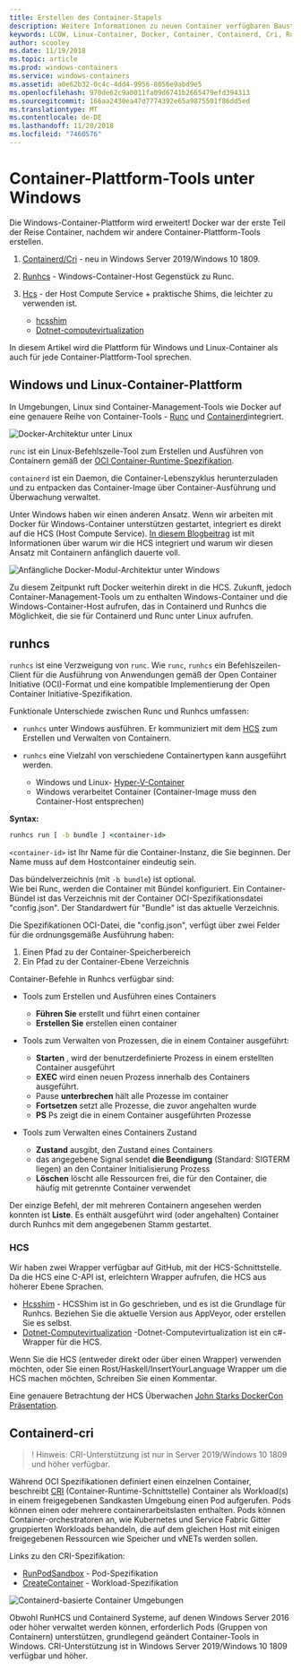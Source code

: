 ```yaml
---
title: Erstellen des Container-Stapels
description: Weitere Informationen zu neuen Container verfügbaren Bausteine in Windows.
keywords: LCOW, Linux-Container, Docker, Container, Containerd, Cri, Runhcs, runc
author: scooley
ms.date: 11/19/2018
ms.topic: article
ms.prod: windows-containers
ms.service: windows-containers
ms.assetid: a0e62b32-0c4c-4dd4-9956-8056e9abd9e5
ms.openlocfilehash: 970de62c9a0011fa09d6741b2665479efd394313
ms.sourcegitcommit: 166aa2430ea47d7774392e65a9875501f86dd5ed
ms.translationtype: MT
ms.contentlocale: de-DE
ms.lasthandoff: 11/20/2018
ms.locfileid: "7460576"
---
```

# <a name="container-platform-tools-on-windows"></a>Container-Plattform-Tools unter Windows

Die Windows-Container-Plattform wird erweitert!  Docker war der erste Teil der Reise Container, nachdem wir andere Container-Plattform-Tools erstellen.

1. [Containerd/Cri](https://github.com/containerd/cri) - neu in Windows Server 2019/Windows 10 1809.
1. [Runhcs](https://github.com/Microsoft/hcsshim/tree/master/cmd/runhcs) - Windows-Container-Host Gegenstück zu Runc.
1. [Hcs](https://docs.microsoft.com/virtualization/api/) - der Host Compute Service + praktische Shims, die leichter zu verwenden ist.

    * [hcsshim](https://github.com/microsoft/hcsshim)
    * [Dotnet-computevirtualization](https://github.com/microsoft/dotnet-computevirtualization)

In diesem Artikel wird die Plattform für Windows und Linux-Container als auch für jede Container-Plattform-Tool sprechen.

## <a name="windows-and-linux-container-platform"></a>Windows und Linux-Container-Plattform

In Umgebungen, Linux sind Container-Management-Tools wie Docker auf eine genauere Reihe von Container-Tools - [Runc](https://github.com/opencontainers/runc) und [Containerd](https://containerd.io/)integriert.

![Docker-Architektur unter Linux](media/docker-on-linux.png)

`runc` ist ein Linux-Befehlszeile-Tool zum Erstellen und Ausführen von Containern gemäß der [OCI Container-Runtime-Spezifikation](https://github.com/opencontainers/runtime-spec).

`containerd` ist ein Daemon, die Container-Lebenszyklus herunterzuladen und zu entpacken das Container-Image über Container-Ausführung und Überwachung verwaltet.

Unter Windows haben wir einen anderen Ansatz.  Wenn wir arbeiten mit Docker für Windows-Container unterstützen gestartet, integriert es direkt auf die HCS (Host Compute Service).  [In diesem Blogbeitrag](https://blogs.technet.microsoft.com/virtualization/2017/01/27/introducing-the-host-compute-service-hcs/) ist mit Informationen über warum wir die HCS integriert und warum wir diesen Ansatz mit Containern anfänglich dauerte voll.

![Anfängliche Docker-Modul-Architektur unter Windows](media/hcs.png)

Zu diesem Zeitpunkt ruft Docker weiterhin direkt in die HCS. Zukunft, jedoch Container-Management-Tools um zu enthalten Windows-Container und die Windows-Container-Host aufrufen, das in Containerd und Runhcs die Möglichkeit, die sie für Containerd und Runc unter Linux aufrufen.

## <a name="runhcs"></a>runhcs

`runhcs` ist eine Verzweigung von `runc`.  Wie `runc`, `runhcs` ein Befehlszeilen-Client für die Ausführung von Anwendungen gemäß der Open Container Initiative (OCI)-Format und eine kompatible Implementierung der Open Container Initiative-Spezifikation.

Funktionale Unterschiede zwischen Runc und Runhcs umfassen:

* `runhcs` unter Windows ausführen.  Er kommuniziert mit dem [HCS](containerd.md#hcs) zum Erstellen und Verwalten von Containern.
* `runhcs` eine Vielzahl von verschiedene Containertypen kann ausgeführt werden.

  * Windows und Linux- [Hyper-V-Container](../manage-containers/hyperv-container.md)
  * Windows verarbeitet Container (Container-Image muss den Container-Host entsprechen)

**Syntax:**

``` cmd
runhcs run [ -b bundle ] <container-id>
```

`<container-id>` ist Ihr Name für die Container-Instanz, die Sie beginnen. Der Name muss auf dem Hostcontainer eindeutig sein.

Das bündelverzeichnis (mit `-b bundle`) ist optional.  
Wie bei Runc, werden die Container mit Bündel konfiguriert. Ein Container-Bündel ist das Verzeichnis mit der Container OCI-Spezifikationsdatei "config.json".  Der Standardwert für "Bundle" ist das aktuelle Verzeichnis.

Die Spezifikationen OCI-Datei, die "config.json", verfügt über zwei Felder für die ordnungsgemäße Ausführung haben:

1. Einen Pfad zu der Container-Speicherbereich
1. Ein Pfad zu der Container-Ebene Verzeichnis

Container-Befehle in Runhcs verfügbar sind:

* Tools zum Erstellen und Ausführen eines Containers
  * **Führen Sie** erstellt und führt einen container
  * **Erstellen Sie** erstellen einen container

* Tools zum Verwalten von Prozessen, die in einem Container ausgeführt:
  * **Starten** , wird der benutzerdefinierte Prozess in einem erstellten Container ausgeführt
  * **EXEC** wird einen neuen Prozess innerhalb des Containers ausgeführt.
  * Pause **unterbrechen** hält alle Prozesse im container
  * **Fortsetzen** setzt alle Prozesse, die zuvor angehalten wurde
  * **PS** Ps zeigt die in einem Container ausgeführten Prozesse

* Tools zum Verwalten eines Containers Zustand
  * **Zustand** ausgibt, den Zustand eines Containers
  * das angegebene Signal sendet **die Beendigung** (Standard: SIGTERM liegen) an den Container Initialisierung Prozess
  * **Löschen** löscht alle Ressourcen frei, die für den Container, die häufig mit getrennte Container verwendet

Der einzige Befehl, der mit mehreren Containern angesehen werden konnten ist **Liste**.  Es enthält ausgeführt wird (oder angehalten) Container durch Runhcs mit dem angegebenen Stamm gestartet.

### <a name="hcs"></a>HCS

Wir haben zwei Wrapper verfügbar auf GitHub, mit der HCS-Schnittstelle. Da die HCS eine C-API ist, erleichtern Wrapper aufrufen, die HCS aus höherer Ebene Sprachen.  

* [Hcsshim](https://github.com/microsoft/hcsshim) - HCSShim ist in Go geschrieben, und es ist die Grundlage für Runhcs.
Beziehen Sie die aktuelle Version aus AppVeyor, oder erstellen Sie es selbst.
* [Dotnet-Computevirtualization](https://github.com/microsoft/dotnet-computevirtualization) -Dotnet-Computevirtualization ist ein c#-Wrapper für die HCS.

Wenn Sie die HCS (entweder direkt oder über einen Wrapper) verwenden möchten, oder Sie einen Rost/Haskell/InsertYourLanguage Wrapper um die HCS machen möchten, Schreiben Sie einen Kommentar.

Eine genauere Betrachtung der HCS Überwachen [John Starks DockerCon Präsentation](https://www.youtube.com/watch?v=85nCF5S8Qok).

## <a name="containerdcri"></a>Containerd-cri

> ! Hinweis: CRI-Unterstützung ist nur in Server 2019/Windows 10 1809 und höher verfügbar.

Während OCI Spezifikationen definiert einen einzelnen Container, beschreibt [CRI](https://github.com/kubernetes/kubernetes/blob/master/pkg/kubelet/apis/cri/runtime/v1alpha2/api.proto) (Container-Runtime-Schnittstelle) Container als Workload(s) in einem freigegebenen Sandkasten Umgebung einen Pod aufgerufen.  Pods können einen oder mehrere containerarbeitslasten enthalten.  Pods können Container-orchestratoren an, wie Kubernetes und Service Fabric Gitter gruppierten Workloads behandeln, die auf dem gleichen Host mit einigen freigegebenen Ressourcen wie Speicher und vNETs werden sollen.

Links zu den CRI-Spezifikation:

* [RunPodSandbox](https://github.com/kubernetes/kubernetes/blob/master/pkg/kubelet/apis/cri/runtime/v1alpha2/api.proto#L24) - Pod-Spezifikation
* [CreateContainer](https://github.com/kubernetes/kubernetes/blob/master/pkg/kubelet/apis/cri/runtime/v1alpha2/api.proto#L47) - Workload-Spezifikation

![Containerd-basierte Container Umgebungen](media/containerd-platform.png)

Obwohl RunHCS und Containerd Systeme, auf denen Windows Server 2016 oder höher verwaltet werden können, erforderlich Pods (Gruppen von Containern) unterstützen, grundlegend geändert Container-Tools in Windows.  CRI-Unterstützung ist in Windows Server 2019/Windows 10 1809 verfügbar und höher.